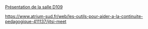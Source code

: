 

[Présentation de la salle D109](http://htmlpreview.github.io/?https://github.com/FranckCHAMBON/Salle_D109/blob/master/intro-D109.html)


https://www.atrium-sud.fr/web/les-outils-pour-aider-a-la-continuite-pedagogique-411137/jitsi-meet
